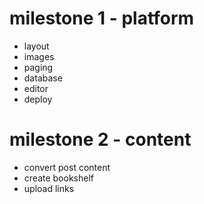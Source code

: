 # milestone 1 - platform

* layout
* images
* paging
* database
* editor
* deploy

# milestone 2 - content

* convert post content
* create bookshelf
* upload links
